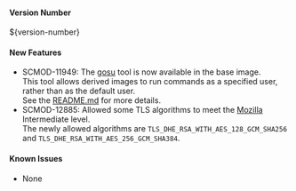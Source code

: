 #### Version Number
${version-number}

#### New Features
- SCMOD-11949: The [gosu](https://github.com/tianon/gosu/) tool is now available in the base image.  
  This tool allows derived images to run commands as a specified user, rather than as the default user.  
  See the [README.md](https://github.com/CAFapi/opensuse-java8-images/blob/develop/README.md) for more details.
- SCMOD-12885: Allowed some TLS algorithms to meet the [Mozilla](https://wiki.mozilla.org/Security/Server_Side_TLS) Intermediate level.  
  The newly allowed algorithms are `TLS_DHE_RSA_WITH_AES_128_GCM_SHA256` and `TLS_DHE_RSA_WITH_AES_256_GCM_SHA384`.

#### Known Issues
- None
